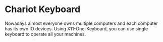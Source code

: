 # Chariot Keyboard
Nowadays almost everyone owns multiple computers and each computer has its own IO devices. Using X11-One-Keyboard, you can use single keyboard to operate all your machines.

